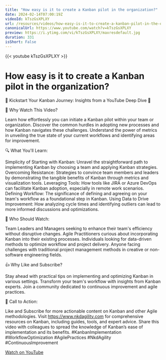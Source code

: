 ```yaml
---
title: "How easy is it to create a Kanban pilot in the organization?"
date: 2024-02-14T07:00:19Z
videoId: kTszGsXPLXY
url: /resources/videos/how-easy-is-it-to-create-a-kanban-pilot-in-the-organization-
canonicalUrl: https://www.youtube.com/watch?v=kTszGsXPLXY
preview: https://i.ytimg.com/vi/kTszGsXPLXY/maxresdefault.jpg
duration: 331
isShort: False
---
```


{{< youtube kTszGsXPLXY >}}

# How easy is it to create a Kanban pilot in the organization?

🚀 Kickstart Your Kanban Journey: Insights from a YouTube Deep Dive 🚀

🎯 Why Watch This Video?

Learn how effortlessly you can initiate a Kanban pilot within your team or organization.
Discover the common hurdles in adopting new processes and how Kanban navigates these challenges.
Understand the power of metrics in unveiling the true state of your current workflows and identifying areas for improvement.

🔍 What You'll Learn:

Simplicity of Starting with Kanban: Unravel the straightforward path to implementing Kanban by choosing a team and applying Kanban strategies.
Overcoming Resistance: Strategies to convince team members and leaders by demonstrating the tangible benefits of Kanban through metrics and visualization tools.
Leveraging Tools: How tools like JIRA or Azure DevOps can facilitate Kanban adoption, especially in remote work scenarios.
Defining Workflow: The significance of defining and agreeing on your team's workflow as a foundational step in Kanban.
Using Data to Drive Improvement: How analyzing cycle times and identifying outliers can lead to more informed discussions and optimizations.

👥 Who Should Watch:

Team Leaders and Managers seeking to enhance their team's efficiency without disruptive changes.
Agile Practitioners curious about incorporating Kanban into their existing processes.
Individuals looking for data-driven methods to optimize workflow and project delivery.
Anyone facing challenges with traditional project management methods in creative or non-software engineering fields.

👍 Why Like and Subscribe?

Stay ahead with practical tips on implementing and optimizing Kanban in various settings.
Transform your team's workflow with insights from Kanban experts.
Join a community dedicated to continuous improvement and agile practices.

📢 Call to Action:

Like and Subscribe for more actionable content on Kanban and other Agile methodologies.
Visit https://www.nkdagility.com for comprehensive resources on Kanban, including guides, tools, and expert advice.
Share this video with colleagues to spread the knowledge of Kanban’s ease of implementation and its benefits.
#KanbanImplementation #WorkflowOptimization #AgilePractices #NkdAgility #ContinuousImprovement

[Watch on YouTube](https://www.youtube.com/watch?v=kTszGsXPLXY)
